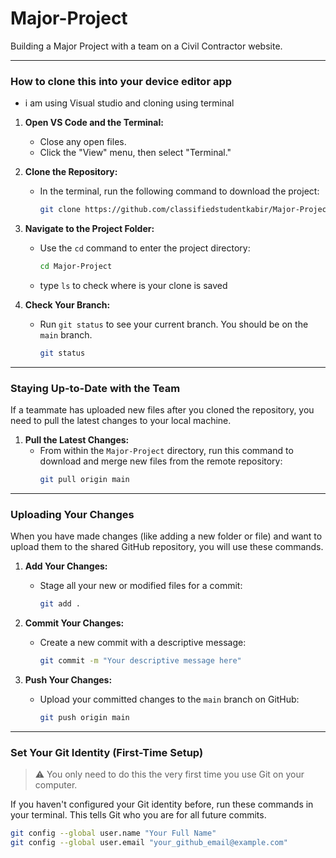 # Major-Project
Building a Major Project with a team on a Civil Contractor website.

---

### How to clone this into your device editor app 
- i am using Visual studio and cloning using terminal 

1.  **Open VS Code and the Terminal:**
    * Close any open files.
    * Click the "View" menu, then select "Terminal."

2.  **Clone the Repository:**
    * In the terminal, run the following command to download the project:
        ```bash
        git clone https://github.com/classifiedstudentkabir/Major-Project.git
        ```

3.  **Navigate to the Project Folder:**
    * Use the `cd` command to enter the project directory:
        ```bash
        cd Major-Project
        ```
    * type ``` ls ``` to check where is your clone is saved

4.  **Check Your Branch:**
    * Run `git status` to see your current branch. You should be on the `main` branch.
        ```bash
        git status
        ```

---

### Staying Up-to-Date with the Team

If a teammate has uploaded new files after you cloned the repository, you need to pull the latest changes to your local machine.

1.  **Pull the Latest Changes:**
    * From within the `Major-Project` directory, run this command to download and merge new files from the remote repository:
        ```bash
        git pull origin main
        ```

---

### Uploading Your Changes

When you have made changes (like adding a new folder or file) and want to upload them to the shared GitHub repository, you will use these commands.

1.  **Add Your Changes:**
    * Stage all your new or modified files for a commit:
        ```bash
        git add .
        ```

2.  **Commit Your Changes:**
    * Create a new commit with a descriptive message:
        ```bash
        git commit -m "Your descriptive message here"
        ```

3.  **Push Your Changes:**
    * Upload your committed changes to the `main` branch on GitHub:
        ```bash
        git push origin main
        ```

---

### Set Your Git Identity (First-Time Setup)

> ⚠️ You only need to do this the very first time you use Git on your computer.

If you haven't configured your Git identity before, run these commands in your terminal. This tells Git who you are for all future commits.

```bash
git config --global user.name "Your Full Name"
git config --global user.email "your_github_email@example.com"
```
